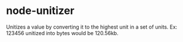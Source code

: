 node-unitizer
=============

Unitizes a value by converting it to the highest unit in a set of units. Ex: 123456 unitized into bytes would be 120.56kb.
